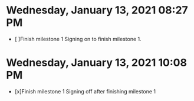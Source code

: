 # Wednesday, January 13, 2021 08:27 PM
- [ ]Finish milestone 1
Signing on to finish milestone 1. 
# Wednesday, January 13, 2021 10:08 PM
- [x]Finish milestone 1
Signing off after finishing milestone 1